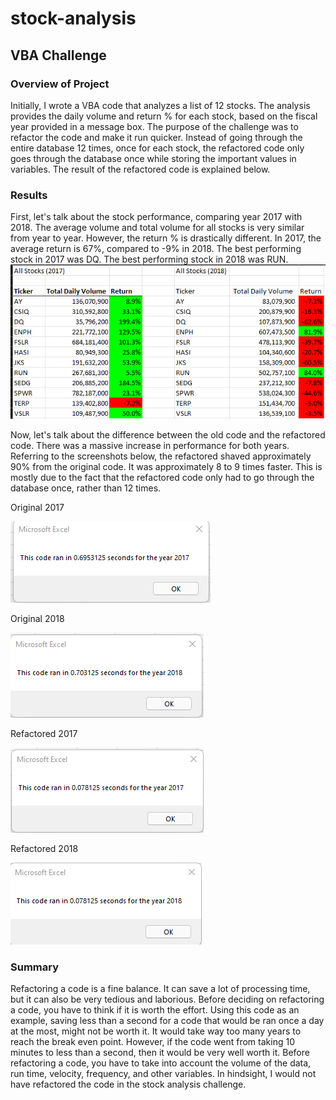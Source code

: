 # stock-analysis
## VBA Challenge

### Overview of Project
Initially, I wrote a VBA code that analyzes a list of 12 stocks. The analysis provides the daily volume and return % for each stock, based on the fiscal year provided in a message box. The purpose of the challenge was to refactor the code and make it run quicker. Instead of going through the entire database 12 times, once for each stock, the refactored code only goes through the database once while storing the important values in variables. The result of the refactored code is explained below.

### Results
First, let's talk about the stock performance, comparing year 2017 with 2018. The average volume and total volume for all stocks is very similar from year to year. However, the return % is drastically different. In 2017, the average return is 67%, compared to -9% in 2018. The best performing stock in 2017 was DQ. The best performing stock in 2018 was RUN.
![](https://github.com/mpfraser7/stock-analysis/blob/main/Stock%20Performance%20Comparison.png)



Now, let's talk about the difference between the old code and the refactored code. There was a massive increase in performance for both years. Referring to the screenshots below, the refactored shaved approximately 90% from the original code. It was approximately 8 to 9 times faster. This is mostly due to the fact that the refactored code only had to go through the database once, rather than 12 times.

Original 2017

![](https://github.com/mpfraser7/stock-analysis/blob/main/Original%202017.png)

Original 2018

![](https://github.com/mpfraser7/stock-analysis/blob/main/Original%202018.png)

Refactored 2017

![](https://github.com/mpfraser7/stock-analysis/blob/main/2017%20Refactored.png)

Refactored 2018

![](https://github.com/mpfraser7/stock-analysis/blob/main/2018%20Refactored.png)
### Summary

Refactoring a code is a fine balance. It can save a lot of processing time, but it can also be very tedious and laborious. Before deciding on refactoring a code, you have to think if it is worth the effort. Using this code as an example, saving less than a second for a code that would be ran once a day at the most, might not be worth it. It would take way too many years to reach the break even point. However, if the code went from taking 10 minutes to less than a second, then it would be very well worth it. Before refactoring a code, you have to take into account the volume of the data, run time, velocity, frequency, and other variables. In hindsight, I would not have refactored the code in the stock analysis challenge.
